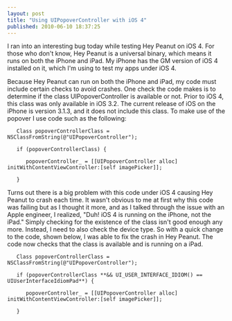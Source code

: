 ```yaml
---
layout: post
title: "Using UIPopoverController with iOS 4"
published: 2010-06-10 18:37:25
---
```

I ran into an interesting bug today while testing Hey Peanut on iOS 4. For those who don't know, Hey Peanut is a universal binary, which means it runs on both the iPhone and iPad. My iPhone has the GM version of iOS 4 installed on it, which I'm using to test my apps under iOS 4. 

Because Hey Peanut can run on both the iPhone and iPad, my code must include certain checks to avoid crashes. One check the code makes is to determine if the class UIPopoverController is available or not. Prior to iOS 4, this class was only available in iOS 3.2. The current release of iOS on the iPhone is version 3.1.3, and it does not include this class. To make use of the popover I use code such as the following:
    
       Class popoverControllerClass = NSClassFromString(@"UIPopoverController");
    
       if (popoverControllerClass) {
    
          popoverController_ = [[UIPopoverController alloc] initWithContentViewController:[self imagePicker]];
    
       }

Turns out there is a big problem with this code under iOS 4 causing Hey Peanut to crash each time. It wasn't obvious to me at first why this code was failing but as I thought it more, and as I talked through the issue with an Apple engineer, I realized, "Duh! iOS 4 is running on the iPhone, not the iPad." Simply checking for the existence of the class isn't good enough any more. Instead, I need to also check the device type. So with a quick change to the code, shown below, I was able to fix the crash in Hey Peanut. The code now checks that the class is available and is running on a iPad.
    
       Class popoverControllerClass = NSClassFromString(@"UIPopoverController");
    
       if (popoverControllerClass **&& UI_USER_INTERFACE_IDIOM() == UIUserInterfaceIdiomPad**) {
    
          popoverController_ = [[UIPopoverController alloc] initWithContentViewController:[self imagePicker]];
    
       }
